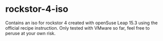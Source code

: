 # rockstor-4-iso
 Contains an iso for rockstor 4 created with openSuse Leap 15.3 using the official recipe instruction.
 Only tested with VMware so far, feel free to peruse at your own risk.
